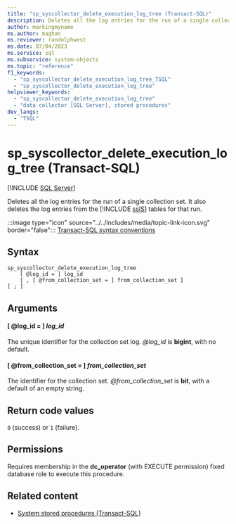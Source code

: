 ```yaml
---
title: "sp_syscollector_delete_execution_log_tree (Transact-SQL)"
description: Deletes all the log entries for the run of a single collection set.
author: markingmyname
ms.author: maghan
ms.reviewer: randolphwest
ms.date: 07/04/2023
ms.service: sql
ms.subservice: system-objects
ms.topic: "reference"
f1_keywords:
  - "sp_syscollector_delete_execution_log_tree_TSQL"
  - "sp_syscollector_delete_execution_log_tree"
helpviewer_keywords:
  - "sp_syscollector_delete_execution_log_tree"
  - "data collector [SQL Server], stored procedures"
dev_langs:
  - "TSQL"
---
```

# sp_syscollector_delete_execution_log_tree (Transact-SQL)

[!INCLUDE [SQL Server](../../includes/applies-to-version/sqlserver.md)]

Deletes all the log entries for the run of a single collection set. It also deletes the log entries from the [!INCLUDE [ssIS](../../includes/ssis-md.md)] tables for that run.

:::image type="icon" source="../../includes/media/topic-link-icon.svg" border="false"::: [Transact-SQL syntax conventions](../../t-sql/language-elements/transact-sql-syntax-conventions-transact-sql.md)

## Syntax

```syntaxsql
sp_syscollector_delete_execution_log_tree
    [ @log_id = ] log_id
    [ , [ @from_collection_set = ] from_collection_set ]
[ ; ]
```

## Arguments

#### [ @log_id = ] *log_id*

The unique identifier for the collection set log. *@log_id* is **bigint**, with no default.

#### [ @from_collection_set = ] *from_collection_set*

The identifier for the collection set. *@from_collection_set* is **bit**, with a default of an empty string.

## Return code values

`0` (success) or `1` (failure).

## Permissions

Requires membership in the **dc_operator** (with EXECUTE permission) fixed database role to execute this procedure.

## Related content

- [System stored procedures (Transact-SQL)](system-stored-procedures-transact-sql.md)
